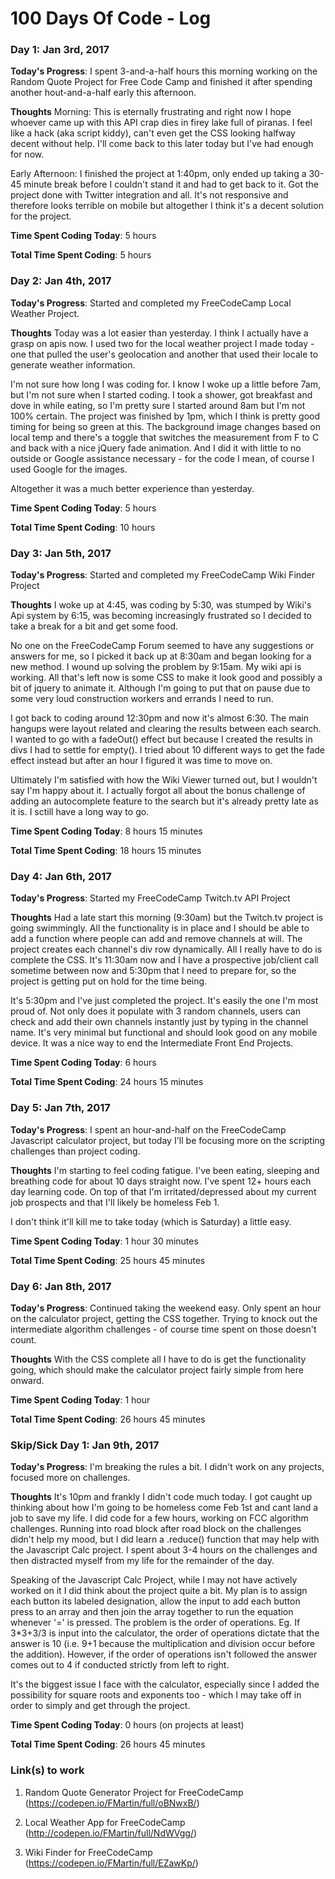 # 100 Days Of Code - Log

### Day 1: Jan 3rd, 2017

**Today's Progress**: I spent 3-and-a-half hours this morning working on the Random Quote Project for Free Code Camp and finished it after spending another hout-and-a-half early this afternoon. 

**Thoughts** Morning: This is eternally frustrating and right now I hope whoever came up with this API crap dies in firey lake full of piranas. I feel like a hack (aka script kiddy), can't even get the CSS looking halfway decent without help. I'll come back to this later today but I've had enough for now. 

Early Afternoon: I finished the project at 1:40pm, only ended up taking a 30-45 minute break before I couldn't stand it and had to get back to it. Got the project done with Twitter integration and all. It's not responsive and therefore looks terrible on mobile but altogether I think it's a decent solution for the project. 

**Time Spent Coding Today**: 5 hours

**Total Time Spent Coding**: 5 hours


### Day 2: Jan 4th, 2017

**Today's Progress**: Started and completed my FreeCodeCamp Local Weather Project. 

**Thoughts** Today was a lot easier than yesterday. I think I actually have a grasp on apis now. I used two for the local weather project I made today - one that pulled the user's geolocation and another that used their locale to generate weather information. 

I'm not sure how long I was coding for. I know I woke up a little before 7am, but I'm not sure when I started coding. I took a shower, got breakfast and dove in while eating, so I'm pretty sure I started around 8am but I'm not 100% certain. The project was finished by 1pm, which I think is pretty good timing for being so green at this. The background image changes based on local temp and there's a toggle that switches the measurement from F to C and back with a nice jQuery fade animation. And I did it with little to no outside or Google assistance necessary - for the code I mean, of course I used Google for the images. 

Altogether it was a much better experience than yesterday. 

**Time Spent Coding Today**: 5 hours

**Total Time Spent Coding**: 10 hours 


### Day 3: Jan 5th, 2017

**Today's Progress**: Started and completed my FreeCodeCamp Wiki Finder Project

**Thoughts** I woke up at 4:45, was coding by 5:30, was stumped by Wiki's Api system by 6:15, was becoming increasingly frustrated so I decided to take a break for a bit and get some food. 

No one on the FreeCodeCamp Forum seemed to have any suggestions or answers for me, so I picked it back up at 8:30am and began looking for a new method. I wound up solving the problem by 9:15am. My wiki api is working. All that's left now is some CSS to make it look good and possibly a bit of jquery to animate it. Although I'm going to put that on pause due to some very loud construction workers and errands I need to run. 

I got back to coding around 12:30pm and now it's almost 6:30. The main hangups were layout related and clearing the results between each search. I wanted to go with a fadeOut() effect but because I created the results in divs I had to settle for empty(). I tried about 10 different ways to get the fade effect instead but after an hour I figured it was time to move on.

Ultimately I'm satisfied with how the Wiki Viewer turned out, but I wouldn't say I'm happy about it. I actually forgot all about the bonus challenge of adding an autocomplete feature to the search but it's already pretty late as it is. I sctill have a long way to go. 

**Time Spent Coding Today**: 8 hours 15 minutes 

**Total Time Spent Coding**: 18 hours 15 minutes

### Day 4: Jan 6th, 2017

**Today's Progress**: Started my FreeCodeCamp Twitch.tv API Project 

**Thoughts** Had a late start this morning (9:30am) but the Twitch.tv project is going swimmingly. All the functionality is in place and I should be able to add a function where people can add and remove channels at will. The project creates each channel's div row dynamically. All I really have to do is complete the CSS. It's 11:30am now and I have a prospective job/client call sometime between now and 5:30pm that I need to prepare for, so the project is getting put on hold for the time being. 

It's 5:30pm and I've just completed the project. It's easily the one I'm most proud of. Not only does it populate with 3 random channels, users can check and add their own channels instantly just by typing in the channel name. It's very minimal but functional and should look good on any mobile device. It was a nice way to end the Intermediate Front End Projects. 

**Time Spent Coding Today**: 6 hours

**Total Time Spent Coding**: 24 hours 15 minutes

### Day 5: Jan 7th, 2017

**Today's Progress**: I spent an hour-and-half on the FreeCodeCamp Javascript calculator project, but today I'll be focusing more on the scripting challenges than project coding. 

**Thoughts** I'm starting to feel coding fatigue. I've been eating, sleeping and breathing code for about 10 days straight now. I've spent 12+ hours each day learning code. On top of that I'm irritated/depressed about my current job prospects and that I'll likely be homeless Feb 1. 

I don't think it'll kill me to take today (which is Saturday) a little easy. 

**Time Spent Coding Today**: 1 hour 30 minutes

**Total Time Spent Coding**: 25 hours 45 minutes

### Day 6: Jan 8th, 2017

**Today's Progress**: Continued taking the weekend easy. Only spent an hour on the calculator project, getting the CSS together. Trying to knock out the intermediate algorithm challenges - of course time spent on those doesn't count.  

**Thoughts** With the CSS complete all I have to do is get the functionality going, which should make the calculator project fairly simple from here onward. 

**Time Spent Coding Today**: 1 hour

**Total Time Spent Coding**: 26 hours 45 minutes

### Skip/Sick Day 1: Jan 9th, 2017

**Today's Progress**: I'm breaking the rules a bit. I didn't work on any projects, focused more on challenges. 

**Thoughts** It's 10pm and frankly I didn't code much today. I got caught up thinking about how I'm going to be homeless come Feb 1st and cant land a job to save my life. I did code for a few hours, working on FCC algorithm challenges. Running into road block after road block on the challenges didn't help my mood, but I did learn a .reduce() function that may help with the Javascript Calc project. I spent about 3-4 hours on the challenges and then distracted myself from my life for the remainder of the day.  

Speaking of the Javascript Calc Project, while I may not have actively worked on it I did think about the project quite a bit. My plan is to assign each button its labeled designation, allow the input to add each button press to an array and then join the array together to run the equation whenever '=' is pressed. The problem is the order of operations. Eg. If 3*3+3/3 is input into the calculator, the order of operations dictate that the answer is 10 (i.e. 9+1 because the multiplication and division occur before the addition). However, if the order of operations isn't followed the answer comes out to 4 if conducted strictly from left to right. 

It's the biggest issue I face with the calculator, especially since I added the possibility for square roots and exponents too - which I may take off in order to simply and get through the project. 

**Time Spent Coding Today**: 0 hours (on projects at least)

**Total Time Spent Coding**: 26 hours 45 minutes


### **Link(s) to work**

1. Random Quote Generator Project for FreeCodeCamp (https://codepen.io/FMartin/full/oBNwxB/)

2. Local Weather App for FreeCodeCamp (http://codepen.io/FMartin/full/NdWVgg/)

3. Wiki Finder for FreeCodeCamp (https://codepen.io/FMartin/full/EZawKp/)
